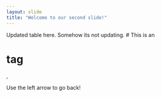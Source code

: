 ```yaml
---
layout: slide
title: "Welcome to our second slide!"
---
```

Updated table here. Somehow its not updating. # This is an <h1> tag </h1>, 

Use the left arrow to go back!